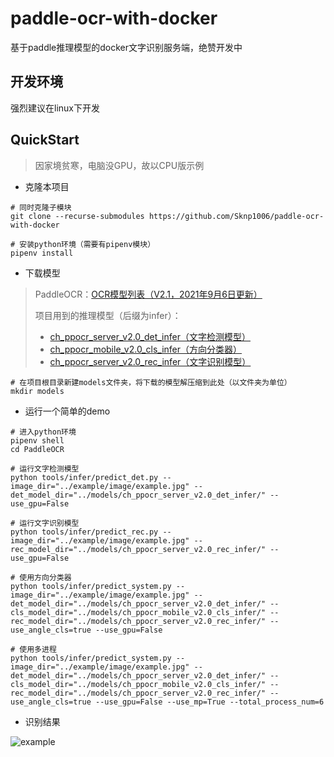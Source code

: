 # paddle-ocr-with-docker
基于paddle推理模型的docker文字识别服务端，绝赞开发中

## 开发环境

强烈建议在linux下开发

## QuickStart

> 因家境贫寒，电脑没GPU，故以CPU版示例

- 克隆本项目

```shell
# 同时克隆子模块
git clone --recurse-submodules https://github.com/Sknp1006/paddle-ocr-with-docker

# 安装python环境（需要有pipenv模块）
pipenv install
```

- 下载模型

> PaddleOCR：[OCR模型列表（V2.1，2021年9月6日更新）](https://github.com/PaddlePaddle/PaddleOCR/blob/release/2.3/doc/doc_ch/models_list.md) 
>
> 项目用到的推理模型（后缀为infer）：
>
> - [ch_ppocr_server_v2.0_det_infer（文字检测模型）](https://paddleocr.bj.bcebos.com/dygraph_v2.0/ch/ch_ppocr_server_v2.0_det_infer.tar) 
> - [ch_ppocr_mobile_v2.0_cls_infer（方向分类器）](https://paddleocr.bj.bcebos.com/dygraph_v2.0/ch/ch_ppocr_mobile_v2.0_cls_infer.tar) 
> - [ch_ppocr_server_v2.0_rec_infer（文字识别模型）](https://paddleocr.bj.bcebos.com/dygraph_v2.0/ch/ch_ppocr_server_v2.0_rec_infer.tar) 

```shell
# 在项目根目录新建models文件夹，将下载的模型解压缩到此处（以文件夹为单位）
mkdir models
```

- 运行一个简单的demo

```shell
# 进入python环境
pipenv shell
cd PaddleOCR

# 运行文字检测模型
python tools/infer/predict_det.py --image_dir="../example/image/example.jpg" --det_model_dir="../models/ch_ppocr_server_v2.0_det_infer/" --use_gpu=False

# 运行文字识别模型
python tools/infer/predict_rec.py --image_dir="../example/image/example.jpg" --rec_model_dir="../models/ch_ppocr_server_v2.0_rec_infer/" --use_gpu=False

# 使用方向分类器
python tools/infer/predict_system.py --image_dir="../example/image/example.jpg" --det_model_dir="../models/ch_ppocr_server_v2.0_det_infer/" --cls_model_dir="../models/ch_ppocr_mobile_v2.0_cls_infer/" --rec_model_dir="../models/ch_ppocr_server_v2.0_rec_infer/" --use_angle_cls=true --use_gpu=False

# 使用多进程
python tools/infer/predict_system.py --image_dir="../example/image/example.jpg" --det_model_dir="../models/ch_ppocr_server_v2.0_det_infer/" --cls_model_dir="../models/ch_ppocr_mobile_v2.0_cls_infer/" --rec_model_dir="../models/ch_ppocr_server_v2.0_rec_infer/" --use_angle_cls=true --use_gpu=False --use_mp=True --total_process_num=6
```

- 识别结果

![example](https://user-images.githubusercontent.com/41496773/143424123-c8f70f25-73bd-49a0-a017-3e2f959c02f2.jpg)

